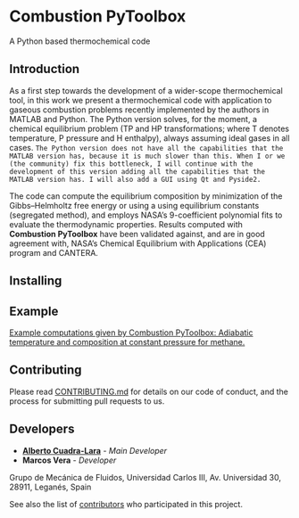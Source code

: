 # Combustion PyToolbox
A Python based thermochemical code

## Introduction
As a first step towards the development of a wider-scope thermochemical tool, in this work we present a thermochemical code with application to gaseous combustion problems recently implemented by the authors in MATLAB and Python. The Python version solves, for the moment, a chemical equilibrium problem (TP and HP transformations; where T denotes temperature, P pressure and H enthalpy), always assuming ideal gases in all cases. `The Python version does not have all the capabilities that the MATLAB version has, because it is much slower than this. When I or we (the community) fix this bottleneck, I will continue with the development of this version adding all the capabilities that the MATLAB version has. I will also add a GUI using Qt and Pyside2.`

The code can compute the equilibrium composition by minimization of the Gibbs–Helmholtz free energy or using a using equilibrium constants (segregated method), and employs NASA’s 9-coefficient polynomial fits to evaluate the thermodynamic properties. Results computed with **Combustion PyToolbox** have been validated against, and are in good agreement with, NASA’s Chemical Equilibrium with Applications (CEA) program and CANTERA.

## Installing

## Example
  [Example computations given by Combustion PyToolbox: Adiabatic temperature and composition at constant pressure for methane.](https://github.com/AlbertoCuadra/ThermochemicalCode_Python/blob/master/Validations/HP_CH4.svg)
  
## Contributing

Please read [CONTRIBUTING.md](https://github.com/AlbertoCuadra/ThermochemicalCode_Python/blob/master/CONTRIBUTING.md) for details on our code of conduct, and the process for submitting pull requests to us.

## Developers

* **[Alberto Cuadra-Lara](https://albertocuadra.netlify.app/)** - *Main Developer*
* **Marcos Vera** - *Developer*  

Grupo de Mecánica de Fluidos, Universidad Carlos III, Av. Universidad 30, 28911, Leganés, Spain

See also the list of [contributors](https://github.com/AlbertoCuadra/combustion_toolbox/blob/master/CONTRIBUTORS.md) who participated in this project.
